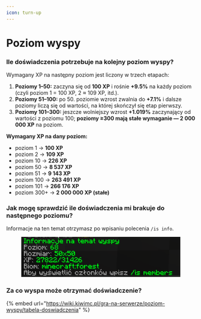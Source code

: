```yaml
---
icon: turn-up
---
```


# Poziom wyspy

### Ile doświadczenia potrzebuje na kolejny poziom wyspy?

Wymagany XP na następny poziom jest liczony w trzech etapach:

1. **Poziomy 1–50:** zaczyna się od **100 XP** i rośnie **+9.5%** na każdy poziom (czyli poziom 1 = 100 XP, 2 ≈ 109 XP, itd.).
2. **Poziomy 51–100:** po 50. poziomie wzrost zwalnia do **+7.1%** i dalsze poziomy liczą się od wartości, na której skończył się etap pierwszy.
3. **Poziomy 101–300:** jeszcze wolniejszy wzrost **+1.019%** zaczynający od wartości z poziomu 100; **poziomy ≥300 mają stałe wymaganie — 2 000 000 XP** na poziom.

**Wymagany XP na dany poziom:**

* poziom 1 → **100 XP**
* poziom 2 → **109 XP**
* poziom 10 → **226 XP**
* poziom 50 → **8 537 XP**
* poziom 51 → **9 143 XP**
* poziom 100 → **263 491 XP**
* poziom 101 → **266 176 XP**
* poziom 300+ →  **2 000 000 XP (stałe)**

### Jak mogę sprawdzić ile doświadczenia mi brakuje do następnego poziomu?

Informacje na ten temat otrzymasz po wpisaniu polecenia `/is info`.

<figure><img src="../../.gitbook/assets/image (1).png" alt=""><figcaption></figcaption></figure>

### Za co wyspa może otrzymać doświadczenie?

{% embed url="https://wiki.kiwimc.pl/gra-na-serwerze/poziom-wyspy/tabela-doswiadczenia" %}
